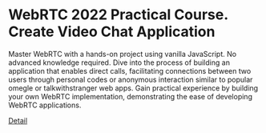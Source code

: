 # WebRTC 2022 Practical Course. Create Video Chat Application

Master WebRTC with a hands-on project using vanilla JavaScript. No advanced knowledge required. Dive into the process of building an application that enables direct calls, facilitating connections between two users through personal codes or anonymous interaction similar to popular omegle or talkwithstranger web apps. Gain practical experience by building your own WebRTC implementation, demonstrating the ease of developing WebRTC applications. 

[Detail](https://eduitfree.com/courses/webrtc-2022-practical-course-create-video-chat-application)